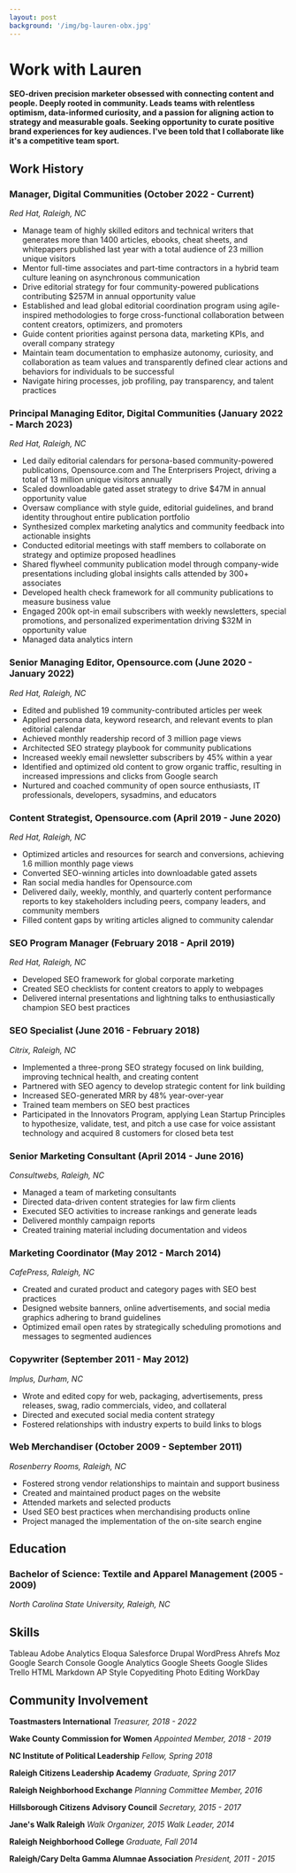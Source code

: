 ```yaml
---
layout: post
background: '/img/bg-lauren-obx.jpg'
---
```

# Work with Lauren

**SEO-driven precision marketer obsessed with connecting content and people. Deeply rooted in community. Leads teams with relentless optimism, data-informed curiosity, and a passion for aligning action to strategy and measurable goals. Seeking opportunity to curate positive brand experiences for key audiences. I've been told that I collaborate like it's a competitive team sport.**

## Work History
### Manager, Digital Communities (October 2022 - Current)
*Red Hat, Raleigh, NC*
- Manage team of highly skilled editors and technical writers that generates more than 1400 articles, ebooks, cheat sheets, and whitepapers published last year with a total audience of 23 million unique visitors
- Mentor full-time associates and part-time contractors in a hybrid team culture leaning on asynchronous communication
- Drive editorial strategy for four community-powered publications contributing $257M in annual opportunity value
- Established and lead global editorial coordination program using agile-inspired methodologies to forge cross-functional collaboration between content creators, optimizers, and promoters
- Guide content priorities against persona data, marketing KPIs, and overall company strategy
- Maintain team documentation to emphasize autonomy, curiosity, and collaboration as team values and transparently defined clear actions and behaviors for individuals to be successful
- Navigate hiring processes, job profiling, pay transparency, and talent practices

### Principal Managing Editor, Digital Communities (January 2022 - March 2023)
*Red Hat, Raleigh, NC*
- Led daily editorial calendars for persona-based community-powered publications, Opensource.com and The Enterprisers Project, driving a total of 13 million unique visitors annually
- Scaled downloadable gated asset strategy to drive $47M in annual opportunity value
- Oversaw compliance with style guide, editorial guidelines, and brand identity throughout entire publication portfolio
- Synthesized complex marketing analytics and community feedback into actionable insights
- Conducted editorial meetings with staff members to collaborate on strategy and optimize proposed headlines
- Shared flywheel community publication model through company-wide presentations including global insights calls attended by 300+ associates
- Developed health check framework for all community publications to measure business value
- Engaged 200k opt-in email subscribers with weekly newsletters, special promotions, and personalized experimentation driving $32M in opportunity value
- Managed data analytics intern

### Senior Managing Editor, Opensource.com (June 2020 - January 2022)
*Red Hat, Raleigh, NC*
- Edited and published 19 community-contributed articles per week
- Applied persona data, keyword research, and relevant events to plan editorial calendar
- Achieved monthly readership record of 3 million page views
- Architected SEO strategy playbook for community publications
- Increased weekly email newsletter subscribers by 45% within a year
- Identified and optimized old content to grow organic traffic, resulting in increased impressions and clicks from Google search
- Nurtured and coached community of open source enthusiasts, IT professionals, developers, sysadmins, and educators

### Content Strategist, Opensource.com (April 2019 - June 2020)
*Red Hat, Raleigh, NC*
- Optimized articles and resources for search and conversions, achieving 1.6 million monthly page views
- Converted SEO-winning articles into downloadable gated assets
- Ran social media handles for Opensource.com
- Delivered daily, weekly, monthly, and quarterly content performance reports to key stakeholders including peers, company leaders, and community members
- Filled content gaps by writing articles aligned to community calendar

### SEO Program Manager (February 2018 - April 2019)
*Red Hat, Raleigh, NC*
- Developed SEO framework for global corporate marketing
- Created SEO checklists for content creators to apply to webpages
- Delivered internal presentations and lightning talks to enthusiastically champion SEO best practices

### SEO Specialist (June 2016 - February 2018)
*Citrix, Raleigh, NC*
- Implemented a three-prong SEO strategy focused on link building, improving technical health, and creating content
- Partnered with SEO agency to develop strategic content for link building
- Increased SEO-generated MRR by 48% year-over-year
- Trained team members on SEO best practices
- Participated in the Innovators Program, applying Lean Startup Principles to hypothesize, validate, test, and pitch a use case for voice assistant technology and acquired 8 customers for closed beta test

### Senior Marketing Consultant (April 2014 - June 2016)
*Consultwebs, Raleigh, NC*
- Managed a team of marketing consultants
- Directed data-driven content strategies for law firm clients
- Executed SEO activities to increase rankings and generate leads
- Delivered monthly campaign reports
- Created training material including documentation and videos

### Marketing Coordinator (May 2012 - March 2014)
*CafePress, Raleigh, NC*
- Created and curated product and category pages with SEO best practices
- Designed website banners, online advertisements, and social media graphics adhering to brand guidelines
- Optimized email open rates by strategically scheduling promotions and messages to segmented audiences

### Copywriter (September 2011 - May 2012)
*Implus, Durham, NC*
- Wrote and edited copy for web, packaging, advertisements, press releases, swag, radio commercials, video, and collateral
- Directed and executed social media content strategy
- Fostered relationships with industry experts to build links to blogs

### Web Merchandiser (October 2009 - September 2011)
*Rosenberry Rooms, Raleigh, NC*
- Fostered strong vendor relationships to maintain and support business
- Created and maintained product pages on the website
- Attended markets and selected products
- Used SEO best practices when merchandising products online
- Project managed the implementation of the on-site search engine

## Education
### Bachelor of Science: Textile and Apparel Management (2005 - 2009)
*North Carolina State University, Raleigh, NC*

## Skills
Tableau
Adobe Analytics
Eloqua
Salesforce
Drupal
WordPress
Ahrefs
Moz
Google Search Console
Google Analytics
Google Sheets
Google Slides
Trello
HTML
Markdown
AP Style Copyediting
Photo Editing
WorkDay

## Community Involvement
**Toastmasters International**
*Treasurer, 2018 - 2022*

**Wake County Commission for Women**
*Appointed Member, 2018 - 2019*

**NC Institute of Political Leadership**
*Fellow, Spring 2018*

**Raleigh Citizens Leadership Academy**
*Graduate, Spring 2017*

**Raleigh Neighborhood Exchange**
*Planning Committee Member, 2016*

**Hillsborough Citizens Advisory Council**
*Secretary, 2015 - 2017*

**Jane's Walk Raleigh**
*Walk Organizer, 2015*
*Walk Leader, 2014*

**Raleigh Neighborhood College**
*Graduate, Fall 2014*

**Raleigh/Cary Delta Gamma Alumnae Association**
*President, 2011 - 2015*
